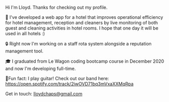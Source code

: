 
Hi I'm Lloyd. Thanks for checking out my profile.

🏨 I've developed a web app for a hotel that improves operational efficiency for hotel management, reception and cleaners by live monitoring of  both guest and cleaning activities in hotel rooms. I hope that one day it will be used in all hotels :)

🔒 Right now I'm working on a staff rota system alongside a reputation management tool.

🎓 I graduated from Le Wagon coding bootcamp course in December 2020 and now I'm developing full-time.

🎸Fun fact: I play guitar! Check out our band here: https://open.spotify.com/track/2iwOVD71bq3mVxaXXMqRpa

Get in touch: lloydchaps@gmail.com
